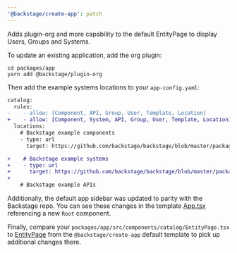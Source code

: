 ```yaml
---
'@backstage/create-app': patch
---
```


Adds plugin-org and more capability to the default EntityPage to display Users, Groups and Systems.

To update an existing application, add the org plugin:

```shell
cd packages/app
yarn add @backstage/plugin-org
```

Then add the example systems locations to your `app-config.yaml`:

```diff
catalog:
  rules:
-    - allow: [Component, API, Group, User, Template, Location]
+    - allow: [Component, System, API, Group, User, Template, Location]
  locations:
    # Backstage example components
    - type: url
      target: https://github.com/backstage/backstage/blob/master/packages/catalog-model/examples/all-components.yaml

+    # Backstage example systems
+    - type: url
+      target: https://github.com/backstage/backstage/blob/master/packages/catalog-model/examples/all-systems.yaml
+
    # Backstage example APIs
```

Additionally, the default app sidebar was updated to parity with the Backstage
repo. You can see these changes in the template
[App.tsx](https://github.com/backstage/backstage/blob/8817a87cdd5c881fbe8a43557ba7f9df0f9e3258/packages/create-app/templates/default-app/packages/app/src/App.tsx#L70)
referencing a new `Root` component.

Finally, compare your `packages/app/src/components/catalog/EntityPage.tsx` to
[EntityPage](https://github.com/backstage/backstage/blob/8817a87cdd5c881fbe8a43557ba7f9df0f9e3258/packages/create-app/templates/default-app/packages/app/src/components/catalog/EntityPage.tsx)
from the `@backstage/create-app` default template to pick up additional
changes there.
